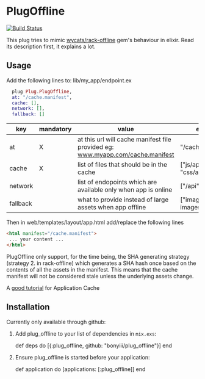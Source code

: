 # PlugOffline

[![Build Status](https://travis-ci.org/bonyiii/plug_offline.svg?branch=master)](https://travis-ci.org/bonyiii/plug_offline)

This plug tries to mimic [wycats/rack-offline](https://github.com/wycats/rack-offline) gem's behaviour in elixir. Read its description first, it explains a lot.

## Usage

Add the following lines to: lib/my_app/endpoint.ex

```elixir
  plug Plug.PlugOffline,
  at: "/cache.manifest",
  cache: [],
  network: [],
  fallback: []

``` 

key | mandatory | value | example 
----|-----------|-------|--------
at  | X | at this url will cache manifest file provided eg: www.myapp.com/cache.manifest | "/cache.manifest"
cache | X |list of files that should be in the cache | ["js/app.js", "css/app.css"]
network |  | list of endopoints which are available only when app is online | ["/api"]
fallback |  |what to provide instead of large assets when app offline | ["images/large/ images/offline.jpg"]

Then in web/templates/layout/app.html add/replace the following lines

```html
<html manifest="/cache.manifest">
 ... your content ...
</html>
```

PlugOffline only support, for the time being, the SHA generating strategy (strategy 2. in rack-offline)
which generates a SHA hash once based on the contents of
all the assets in the manifest. This means that the cache manifest will
not be considered stale unless the underlying assets change.

A [good tutorial](http://www.html5rocks.com/en/tutorials/appcache/beginner/) for Application Cache


## Installation

Currently only available through github:

  1. Add plug_offline to your list of dependencies in `mix.exs`:

        def deps do
          [{:plug_offline, github: "bonyiii/plug_offline"}]
        end

  2. Ensure plug_offline is started before your application:

        def application do
          [applications: [:plug_offline]]
        end

